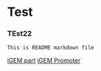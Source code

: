 # Test

### TEst22

`This is README markdown file`

[iGEM part](https://lelp27.github.io/igemE/igem_part)
[iGEM Promoter](https://lelp27.github.io/igemE/igem_BBa_J23100)

